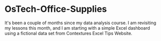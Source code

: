 # OsTech-Office-Supplies
It's been a couple of months since my data analysis course. I am revisiting my lessons this month, and I am starting with a simple Excel dashboard using a fictional data set from Contextures Excel Tips Website.
